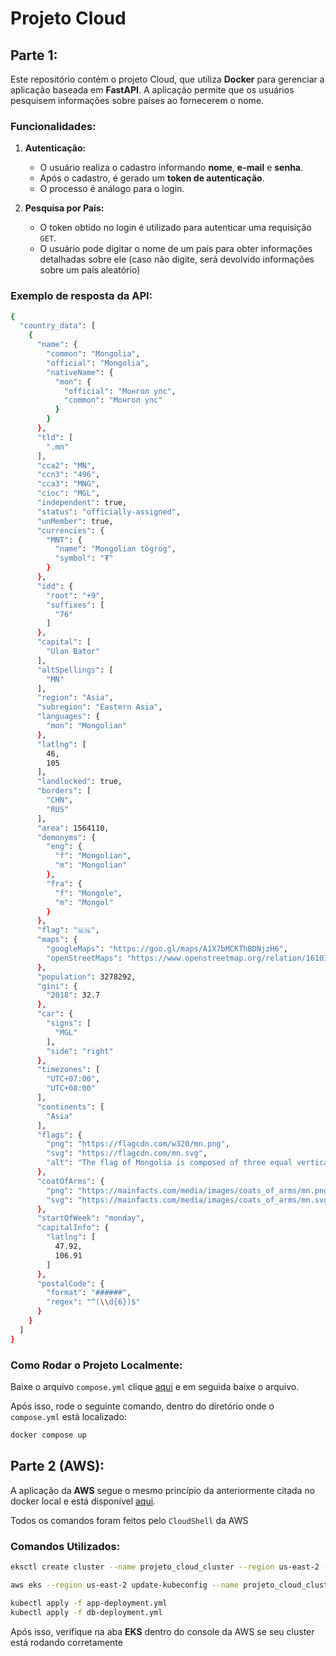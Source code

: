 # Projeto Cloud
## Parte 1:
Este repositório contém o projeto Cloud, que utiliza **Docker** para gerenciar a aplicação baseada em **FastAPI**. A aplicação permite que os usuários pesquisem informações sobre países ao fornecerem o nome.

### Funcionalidades:
1. **Autenticação:**
   - O usuário realiza o cadastro informando **nome**, **e-mail** e **senha**.
   - Após o cadastro, é gerado um **token de autenticação**.
   - O processo é análogo para o login.

3. **Pesquisa por País:**
   - O token obtido no login é utilizado para autenticar uma requisição `GET`.
   - O usuário pode digitar o nome de um país para obter informações detalhadas sobre ele (caso não digite, será devolvido informações sobre um país aleatório)

### Exemplo de resposta da API:
```bash
{
  "country_data": [
    {
      "name": {
        "common": "Mongolia",
        "official": "Mongolia",
        "nativeName": {
          "mon": {
            "official": "Монгол улс",
            "common": "Монгол улс"
          }
        }
      },
      "tld": [
        ".mn"
      ],
      "cca2": "MN",
      "ccn3": "496",
      "cca3": "MNG",
      "cioc": "MGL",
      "independent": true,
      "status": "officially-assigned",
      "unMember": true,
      "currencies": {
        "MNT": {
          "name": "Mongolian tögrög",
          "symbol": "₮"
        }
      },
      "idd": {
        "root": "+9",
        "suffixes": [
          "76"
        ]
      },
      "capital": [
        "Ulan Bator"
      ],
      "altSpellings": [
        "MN"
      ],
      "region": "Asia",
      "subregion": "Eastern Asia",
      "languages": {
        "mon": "Mongolian"
      },
      "latlng": [
        46,
        105
      ],
      "landlocked": true,
      "borders": [
        "CHN",
        "RUS"
      ],
      "area": 1564110,
      "demonyms": {
        "eng": {
          "f": "Mongolian",
          "m": "Mongolian"
        },
        "fra": {
          "f": "Mongole",
          "m": "Mongol"
        }
      },
      "flag": "🇲🇳",
      "maps": {
        "googleMaps": "https://goo.gl/maps/A1X7bMCKThBDNjzH6",
        "openStreetMaps": "https://www.openstreetmap.org/relation/161033"
      },
      "population": 3278292,
      "gini": {
        "2018": 32.7
      },
      "car": {
        "signs": [
          "MGL"
        ],
        "side": "right"
      },
      "timezones": [
        "UTC+07:00",
        "UTC+08:00"
      ],
      "continents": [
        "Asia"
      ],
      "flags": {
        "png": "https://flagcdn.com/w320/mn.png",
        "svg": "https://flagcdn.com/mn.svg",
        "alt": "The flag of Mongolia is composed of three equal vertical bands of red, blue and red, with the national emblem — the Soyombo — in gold centered in the hoist-side red band."
      },
      "coatOfArms": {
        "png": "https://mainfacts.com/media/images/coats_of_arms/mn.png",
        "svg": "https://mainfacts.com/media/images/coats_of_arms/mn.svg"
      },
      "startOfWeek": "monday",
      "capitalInfo": {
        "latlng": [
          47.92,
          106.91
        ]
      },
      "postalCode": {
        "format": "######",
        "regex": "^(\\d{6})$"
      }
    }
  ]
}
```

### Como Rodar o Projeto Localmente:
Baixe o arquivo `compose.yml` clique [aqui](https://github.com/Ribs2004/Projeto-Cloud/blob/main/Projeto/App/compose.yml) e em seguida baixe o arquivo.

Após isso, rode o seguinte comando, dentro do diretório onde o `compose.yml` está localizado:

```bash
docker compose up
```
## Parte 2 (AWS):
A aplicação da **AWS** segue o mesmo princípio da anteriormente citada no docker local e está disponível [aqui](http://a9811dd361b364f429965d9c58146773-214551977.us-east-2.elb.amazonaws.com/docs).

Todos os comandos foram feitos pelo `CloudShell` da AWS
### Comandos Utilizados:
```bash
eksctl create cluster --name projeto_cloud_cluster --region us-east-2 --nodes 2
```
```bash
aws eks --region us-east-2 update-kubeconfig --name projeto_cloud_cluster
```
```bash
kubectl apply -f app-deployment.yml
kubectl apply -f db-deployment.yml
```
Após isso, verifique na aba **EKS** dentro do console da AWS se seu cluster está rodando corretamente
